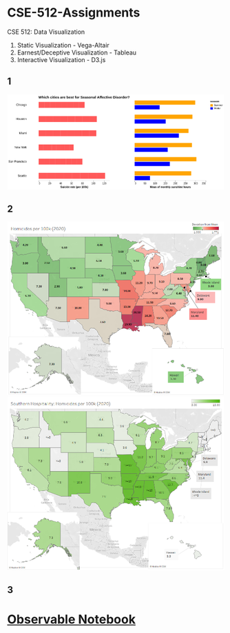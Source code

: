 # CSE-512-Assignments
CSE 512: Data Visualization

1. Static Visualization - Vega-Altair
2. Earnest/Deceptive Visualization - Tableau
3. Interactive Visualization - D3.js

## 1
![asgn1](1/1_512.png)

## 2
![asgn2-earnest](2/a2_earnest.png)
![asgn2-deceptive](2/a2_deceptive.png)

## 3 
# [Observable Notebook](https://observablehq.com/d/3d06e3088c7a6d34)
